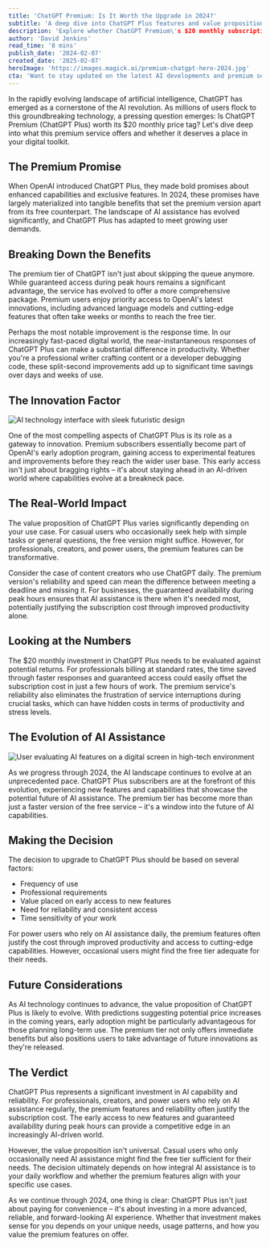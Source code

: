 ```yaml
---
title: 'ChatGPT Premium: Is It Worth the Upgrade in 2024?'
subtitle: 'A deep dive into ChatGPT Plus features and value proposition'
description: 'Explore whether ChatGPT Premium\'s $20 monthly subscription is worth the investment in 2024. From faster response times to early access features, discover how the premium tier stands apart from the free version and whether it aligns with your needs.'
author: 'David Jenkins'
read_time: '8 mins'
publish_date: '2024-02-07'
created_date: '2025-02-07'
heroImage: 'https://images.magick.ai/premium-chatgpt-hero-2024.jpg'
cta: 'Want to stay updated on the latest AI developments and premium service reviews? Follow us on LinkedIn for expert insights and analysis that help you make informed decisions about AI investments.'
---
```


In the rapidly evolving landscape of artificial intelligence, ChatGPT has emerged as a cornerstone of the AI revolution. As millions of users flock to this groundbreaking technology, a pressing question emerges: Is ChatGPT Premium (ChatGPT Plus) worth its $20 monthly price tag? Let's dive deep into what this premium service offers and whether it deserves a place in your digital toolkit.

## The Premium Promise

When OpenAI introduced ChatGPT Plus, they made bold promises about enhanced capabilities and exclusive features. In 2024, these promises have largely materialized into tangible benefits that set the premium version apart from its free counterpart. The landscape of AI assistance has evolved significantly, and ChatGPT Plus has adapted to meet growing user demands.

## Breaking Down the Benefits

The premium tier of ChatGPT isn't just about skipping the queue anymore. While guaranteed access during peak hours remains a significant advantage, the service has evolved to offer a more comprehensive package. Premium users enjoy priority access to OpenAI's latest innovations, including advanced language models and cutting-edge features that often take weeks or months to reach the free tier.

Perhaps the most notable improvement is the response time. In our increasingly fast-paced digital world, the near-instantaneous responses of ChatGPT Plus can make a substantial difference in productivity. Whether you're a professional writer crafting content or a developer debugging code, these split-second improvements add up to significant time savings over days and weeks of use.

## The Innovation Factor

![AI technology interface with sleek futuristic design](https://i.magick.ai/PIXE/1738992821699_magick_img.webp)

One of the most compelling aspects of ChatGPT Plus is its role as a gateway to innovation. Premium subscribers essentially become part of OpenAI's early adoption program, gaining access to experimental features and improvements before they reach the wider user base. This early access isn't just about bragging rights – it's about staying ahead in an AI-driven world where capabilities evolve at a breakneck pace.

## The Real-World Impact

The value proposition of ChatGPT Plus varies significantly depending on your use case. For casual users who occasionally seek help with simple tasks or general questions, the free version might suffice. However, for professionals, creators, and power users, the premium features can be transformative.

Consider the case of content creators who use ChatGPT daily. The premium version's reliability and speed can mean the difference between meeting a deadline and missing it. For businesses, the guaranteed availability during peak hours ensures that AI assistance is there when it's needed most, potentially justifying the subscription cost through improved productivity alone.

## Looking at the Numbers

The $20 monthly investment in ChatGPT Plus needs to be evaluated against potential returns. For professionals billing at standard rates, the time saved through faster responses and guaranteed access could easily offset the subscription cost in just a few hours of work. The premium service's reliability also eliminates the frustration of service interruptions during crucial tasks, which can have hidden costs in terms of productivity and stress levels.

## The Evolution of AI Assistance

![User evaluating AI features on a digital screen in high-tech environment](https://i.magick.ai/PIXE/1738992821702_magick_img.webp)

As we progress through 2024, the AI landscape continues to evolve at an unprecedented pace. ChatGPT Plus subscribers are at the forefront of this evolution, experiencing new features and capabilities that showcase the potential future of AI assistance. The premium tier has become more than just a faster version of the free service – it's a window into the future of AI capabilities.

## Making the Decision

The decision to upgrade to ChatGPT Plus should be based on several factors:
- Frequency of use
- Professional requirements
- Value placed on early access to new features
- Need for reliability and consistent access
- Time sensitivity of your work

For power users who rely on AI assistance daily, the premium features often justify the cost through improved productivity and access to cutting-edge capabilities. However, occasional users might find the free tier adequate for their needs.

## Future Considerations

As AI technology continues to advance, the value proposition of ChatGPT Plus is likely to evolve. With predictions suggesting potential price increases in the coming years, early adoption might be particularly advantageous for those planning long-term use. The premium tier not only offers immediate benefits but also positions users to take advantage of future innovations as they're released.

## The Verdict

ChatGPT Plus represents a significant investment in AI capability and reliability. For professionals, creators, and power users who rely on AI assistance regularly, the premium features and reliability often justify the subscription cost. The early access to new features and guaranteed availability during peak hours can provide a competitive edge in an increasingly AI-driven world.

However, the value proposition isn't universal. Casual users who only occasionally need AI assistance might find the free tier sufficient for their needs. The decision ultimately depends on how integral AI assistance is to your daily workflow and whether the premium features align with your specific use cases.

As we continue through 2024, one thing is clear: ChatGPT Plus isn't just about paying for convenience – it's about investing in a more advanced, reliable, and forward-looking AI experience. Whether that investment makes sense for you depends on your unique needs, usage patterns, and how you value the premium features on offer.